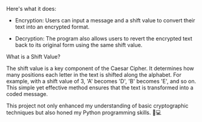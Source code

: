 Here's what it does:

- Encryption: Users can input a message and a shift value to convert their text into an encrypted format.

- Decryption: The program also allows users to revert the encrypted text back to its original form using the same shift value.

What is a Shift Value?

The shift value is a key component of the Caesar Cipher. It determines how many positions each letter in the text is shifted along the alphabet. For example, with a shift value of 3, 'A' becomes 'D', 'B' becomes 'E', and so on. This simple yet effective method ensures that the text is transformed into a coded message.

This project not only enhanced my understanding of basic cryptographic techniques but also honed my Python programming skills. 🐍💻

